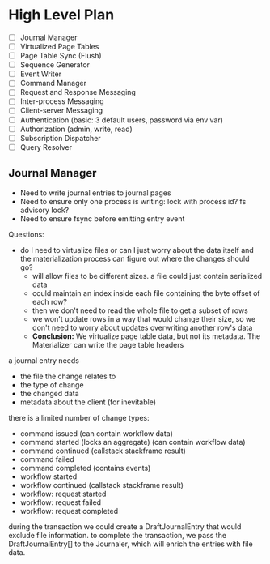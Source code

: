 # High Level Plan

- [ ] Journal Manager
- [ ] Virtualized Page Tables
- [ ] Page Table Sync (Flush)
- [ ] Sequence Generator
- [ ] Event Writer
- [ ] Command Manager
- [ ] Request and Response Messaging
- [ ] Inter-process Messaging
- [ ] Client-server Messaging
- [ ] Authentication (basic: 3 default users, password via env var)
- [ ] Authorization (admin, write, read)
- [ ] Subscription Dispatcher
- [ ] Query Resolver

## Journal Manager

- Need to write journal entries to journal pages
- Need to ensure only one process is writing: lock with process id? fs advisory lock?
- Need to ensure fsync before emitting entry event

Questions:
 
- do I need to virtualize files or can I just worry about the data itself and the materialization process can figure out where the changes should go?
  - will allow files to be different sizes. a file could just contain serialized data
  - could maintain an index inside each file containing the byte offset of each row?
  - then we don't need to read the whole file to get a subset of rows
  - we won't update rows in a way that would change their size, so we don't need to worry about updates overwriting another row's data
  - **Conclusion:** We virtualize page table data, but not its metadata. The Materializer can write the page table headers

a journal entry needs

- the file the change relates to
- the type of change
- the changed data
- metadata about the client (for inevitable)

there is a limited number of change types:

- command issued (can contain workflow data)
- command started (locks an aggregate) (can contain workflow data)
- command continued (callstack stackframe result)
- command failed
- command completed (contains events)
- workflow started
- workflow continued (callstack stackframe result)
- workflow: request started
- workflow: request failed
- workflow: request completed

during the transaction we could create a DraftJournalEntry that would exclude file information. to complete the transaction, we pass the DraftJournalEntry[] to the Journaler, which will enrich the entries with file data.
